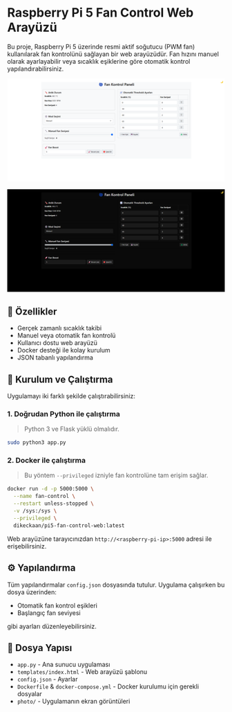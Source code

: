 # Raspberry Pi 5 Fan Control Web Arayüzü

Bu proje, Raspberry Pi 5 üzerinde resmi aktif soğutucu (PWM fan) kullanılarak fan kontrolünü sağlayan bir web arayüzüdür. Fan hızını manuel olarak ayarlayabilir veya sıcaklık eşiklerine göre otomatik kontrol yapılandırabilirsiniz.

<p align="center">
  <img src="photo/light.png" alt="Fan Kontrol Paneli (Aydınlık Tema)" width="600"/>
</p>
<p align="center">
  <img src="photo/dark.png" alt="Fan Kontrol Paneli (Karanlık Tema)" width="600"/>
</p>

## 🚀 Özellikler

- Gerçek zamanlı sıcaklık takibi
- Manuel veya otomatik fan kontrolü
- Kullanıcı dostu web arayüzü
- Docker desteği ile kolay kurulum
- JSON tabanlı yapılandırma

## 🔧 Kurulum ve Çalıştırma

Uygulamayı iki farklı şekilde çalıştırabilirsiniz:

### 1. Doğrudan Python ile çalıştırma

> Python 3 ve Flask yüklü olmalıdır.

```bash
sudo python3 app.py
```

### 2. Docker ile çalıştırma

> Bu yöntem `--privileged` izniyle fan kontrolüne tam erişim sağlar.

```bash
docker run -d -p 5000:5000 \
  --name fan-control \
  --restart unless-stopped \
  -v /sys:/sys \
  --privileged \
  dikeckaan/pi5-fan-control-web:latest
```

Web arayüzüne tarayıcınızdan `http://<raspberry-pi-ip>:5000` adresi ile erişebilirsiniz.

## ⚙️ Yapılandırma

Tüm yapılandırmalar `config.json` dosyasında tutulur. Uygulama çalışırken bu dosya üzerinden:

- Otomatik fan kontrol eşikleri
- Başlangıç fan seviyesi

gibi ayarları düzenleyebilirsiniz.

## 📁 Dosya Yapısı

- `app.py` - Ana sunucu uygulaması
- `templates/index.html` - Web arayüzü şablonu
- `config.json` - Ayarlar
- `Dockerfile` & `docker-compose.yml` - Docker kurulumu için gerekli dosyalar
- `photo/` - Uygulamanın ekran görüntüleri
```
